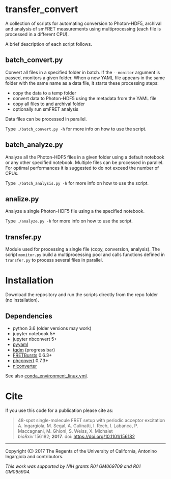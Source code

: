 # transfer_convert

A collection of scripts for automating conversion to Photon-HDF5,
archival and analysis of smFRET measurements using multiprocessing (each file
is processed in a different CPU).

A brief description of each script follows.

## batch_convert.py

Convert all files in a specified folder in batch.
If the `--monitor` argument is passed, monitors a given folder.
When a new YAML file appears in the same folder with the same name as
a data file, it starts these processing steps:

- copy the data to a temp folder
- convert data to Photon-HDF5 using the metadata from the YAML file
- copy all files to and archival folder
- optionally run smFRET analysis

Data files can be processed in parallel.

Type `./batch_convert.py -h` for more info on how to use the script.

## batch_analyze.py

Analyze all the Photon-HDF5 files in a given folder using a default notebook
or any other specified notebook. Multiple files can be processed in parallel.
For optimal performances it is suggested to do not exceed the number of CPUs.

Type `./batch_analysis.py -h` for more info on how to use the script.

## analize.py

Analyze a single Photon-HDF5 file using a the specified notebook.

Type `./analyze.py -h` for more info on how to use the script.


## transfer.py

Module used for processing a single file (copy, conversion, analysis).
The script `monitor.py` build a multiprocessing pool and calls functions
defined in `transfer.py` to process several files in parallel.

# Installation

Download the repository and run the scripts directly from the repo folder
(no installation).

## Dependencies

- python 3.6 (older versions may work)
- jupyter notebook 5+
- jupyter nbconvert 5+
- [pyyaml](http://pyyaml.org/)
- [tqdm](https://github.com/tqdm/tqdm) (progress bar)
- [FRETBursts](http://tritemio.github.io/FRETBursts/) 0.6.3+
- [phconvert](https://photon-hdf5.github.io/phconvert/) 0.7.3+
- [niconverter](https://github.com/tritemio/niconverter/tree/master)

See also [conda_environment_linux.yml](https://github.com/tritemio/transfer_convert/blob/master/conda_environment_linux.yml).

# Cite

If you use this code for a publication please cite as:

> 48-spot single-molecule FRET setup with periodic acceptor excitation <br>
> A. Ingargiola, M. Segal, A. Gulinatti, I. Rech, I. Labanca, P. Maccagnani, M. Ghioni, S. Weiss, X. Michalet <br>
> *bioRxiv* 156182; **2017**. doi: https://doi.org/10.1101/156182

----
Copyright (C) 2017 The Regents of the University of California, Antonino Ingargiola and contributors.

*This work was supported by NIH grants R01 GM069709 and R01 GM095904.*



